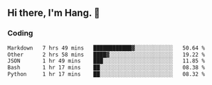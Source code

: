 ## Hi there, I'm Hang. 👋

### Coding

<!--START_SECTION:waka-->

```txt
Markdown   7 hrs 49 mins   ████████████▓░░░░░░░░░░░░   50.64 %
Other      2 hrs 58 mins   ████▓░░░░░░░░░░░░░░░░░░░░   19.22 %
JSON       1 hr 49 mins    ███░░░░░░░░░░░░░░░░░░░░░░   11.85 %
Bash       1 hr 17 mins    ██░░░░░░░░░░░░░░░░░░░░░░░   08.38 %
Python     1 hr 17 mins    ██░░░░░░░░░░░░░░░░░░░░░░░   08.32 %
```

<!--END_SECTION:waka-->

